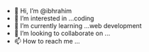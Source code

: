 - 👋 Hi, I’m @ibhrahim
- 👀 I’m interested in ...coding
- 🌱 I’m currently learning ...web development
- 💞️ I’m looking to collaborate on ...
- 📫 How to reach me ...

<!---
ibhrahim/ibhrahim is a ✨ special ✨ repository because its `README.md` (this file) appears on your GitHub profile.
You can click the Preview link to take a look at your changes.
--->
